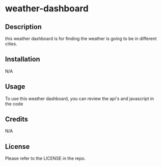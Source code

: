 # weather-dashboard
## Description

this weather dashboard is for finding the weather is going to be in different cities.
## Installation

N/A

## Usage

To use this weather dashboard, you can review the api's and javascript in the code

## Credits

N/A

## License

Please refer to the LICENSE in the repo.
